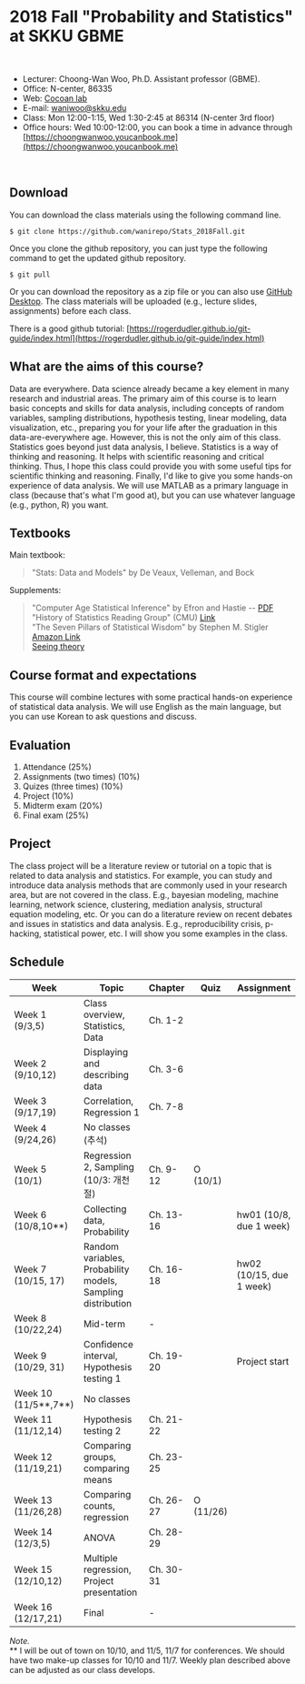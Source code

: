 # 2018 Fall "Probability and Statistics" at SKKU GBME


<br>

- Lecturer: Choong-Wan Woo, Ph.D. Assistant professor (GBME).
- Office: N-center, 86335
- Web: [Cocoan lab](http://cocoanlab.github.io)
- E-mail: waniwoo@skku.edu
- Class: Mon 12:00-1:15, Wed 1:30-2:45 at 86314 (N-center 3rd floor)
- Office hours: Wed 10:00-12:00, you can book a time in advance through [https://choongwanwoo.youcanbook.me](https://choongwanwoo.youcanbook.me)

<br>

## Download
You can download the class materials using the following command line.

	$ git clone https://github.com/wanirepo/Stats_2018Fall.git

Once you clone the github repository, you can just type the following command to get the updated github repository. 

	$ git pull
	
Or you can download the repository as a zip file or you can also use [GitHub Desktop](https://desktop.github.com). The class materials will be uploaded (e.g., lecture slides, assignments) before each class. 

There is a good github tutorial: [https://rogerdudler.github.io/git-guide/index.html](https://rogerdudler.github.io/git-guide/index.html)

## What are the aims of this course?

Data are everywhere. Data science already became a key element in many research and industrial areas. The primary aim of this course is to learn basic concepts and skills for data analysis, including concepts of random variables, sampling distributions, hypothesis testing, linear modeling, data visualization, etc., preparing you for your life after the graduation in this data-are-everywhere age. However, this is not the only aim of this class. Statistics goes beyond just data analysis, I believe. Statistics is a way of thinking and reasoning. It helps with scientific reasoning and critical thinking. Thus, I hope this class could provide you with some useful tips for scientific thinking and reasoning. Finally, I'd like to give you some hands-on experience of data analysis. We will use MATLAB as a primary language in class (because that's what I'm good at), but you can use whatever language (e.g., python, R) you want. 


## Textbooks

Main textbook: <br>
>"Stats: Data and Models" by De Veaux, Velleman, and Bock

Supplements: <br>
>"Computer Age Statistical Inference" by Efron and Hastie -- [PDF](https://web.stanford.edu/~hastie/CASI_files/PDF/casi.pdf)
<br>"History of Statistics Reading Group" (CMU) [Link](http://stat.cmu.edu/~lrichard/history-of-stats/history-of-stats.html)
<br>"The Seven Pillars of Statistical Wisdom" by Stephen M. Stigler [Amazon Link](https://www.amazon.com/Seven-Pillars-Statistical-Wisdom/dp/0674088913/ref=sr_1_1?ie=UTF8&qid=1505049565&sr=8-1&keywords=seven+pillars+of+statistical+wisdom)
<br>[Seeing theory](http://students.brown.edu/seeing-theory/index.html#firstPage)


## Course format and expectations

This course will combine lectures with some practical hands-on experience of statistical data analysis. We will use English as the main language, but you can use Korean to ask questions and discuss. 


## Evaluation

1. Attendance (25%)
2. Assignments (two times) (10%)
3. Quizes (three times) (10%)
4. Project (10%)
5. Midterm exam (20%)
6. Final exam (25%)

## Project

The class project will be a literature review or tutorial on a topic that is related to data analysis and statistics. For example, you can study and introduce data analysis methods that are commonly used in your research area, but are not covered in the class. E.g., bayesian modeling, machine learning, network science, clustering, mediation analysis, structural equation modeling, etc. Or you can do a literature review on recent debates and issues in statistics and data analysis. E.g., reproducibility crisis, p-hacking, statistical power, etc. I will show you some examples in the class. 


## Schedule

Week  | Topic | Chapter | Quiz | Assignment
------| ----- | ------- | ---- | ----------
Week 1 (9/3,5)  | Class overview, Statistics, Data | Ch. 1-2   |   |
Week 2 (9/10,12)    | Displaying and describing data   | Ch. 3-6   |   |     
Week 3 (9/17,19)  | Correlation, Regression 1          | Ch. 7-8   |  |  
Week 4 (9/24,26)  | No classes (추석)                 
Week 5 (10/1)     | Regression 2, Sampling (10/3: 개천절)  | Ch. 9-12  | O (10/1) |
Week 6 (10/8,10\*\*)  | Collecting data, Probability | Ch. 13-16 |   |hw01 (10/8, due 1 week)  
Week 7 (10/15, 17)    | Random variables, Probability models, Sampling distribution  | Ch. 16-18 |   | hw02 (10/15, due 1 week)
Week 8 (10/22,24)  | Mid-term           | - | |  
Week 9 (10/29, 31) | Confidence interval, Hypothesis testing 1          | Ch. 19-20 |   | Project start
Week 10 (11/5\*\*,7\*\*)  | No classes              |
Week 11 (11/12,14) | Hypothesis testing 2 | Ch. 21-22 |   |  
Week 12 (11/19,21)  | Comparing groups, comparing means  | Ch. 23-25 | | 
Week 13 (11/26,28)  | Comparing counts, regression  | Ch. 26-27 | O (11/26)  |  
Week 14 (12/3,5)    | ANOVA                         | Ch. 28-29 |   |  
Week 15 (12/10,12)  | Multiple regression, Project presentation  | Ch. 30-31 |   |  
Week 16 (12/17,21)  | Final | -         |   |

_Note._ <br> \*\* I will be out of town on 10/10, and 11/5, 11/7 for conferences. We should have two make-up classes for 10/10 and 11/7. Weekly plan described above can be adjusted as our class develops. 

<!-- ### Candidate topics for presentation:
- Reproducibility crisis
	- File drawer problem
	- Voodoo correlations in social neuroscience
	- P-hacking
	- Power failure
	- Flexibility in data analysis
	- Null Hypothesis Significance Testing (NHST)
	- Cure for reproducibility crisis?
- Bias-Variance tradeoff, overfitting, regularization
- Frequentist vs. Bayesian inference, Bayes' rule
- Randomness, information, entropy
- Cognitive biases
- Neuroscience and AI
- Reinforcement learning
- Optimization
- Game theory, cooperation -->




